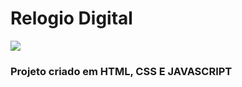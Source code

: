# Relogio Digital


<img src="https://i.imgur.com/5yRCwKS.png">

### Projeto criado em HTML, CSS E JAVASCRIPT
